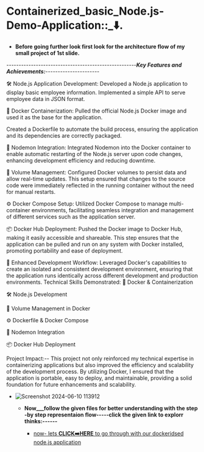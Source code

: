 # Containerized_basic_Node.js-Demo-Application::_⬇️.


- **Before going further look first look for the architecture flow of my small project of 1st slide.**


-----------------------------------------------------***Key Features and Achievements:***----------------------

🛠️ Node.js Application Development:
Developed a Node.js application to display basic employee information.
Implemented a simple API to serve employee data in JSON format.

🐳 Docker Containerization:
Pulled the official Node.js Docker image and used it as the base for the application.

Created a Dockerfile to automate the build process, ensuring the application and its dependencies are correctly packaged.

🔄 Nodemon Integration:
Integrated Nodemon into the Docker container to enable automatic restarting of the Node.js server upon code changes, enhancing development efficiency and reducing downtime.

💾 Volume Management:
Configured Docker volumes to persist data and allow real-time updates. This setup ensured that changes to the source code were immediately reflected in the running container without the need for manual restarts.

⚙️ Docker Compose Setup:
Utilized Docker Compose to manage multi-container environments, facilitating seamless integration and management of different services such as the application server.

📦 Docker Hub Deployment:
Pushed the Docker image to Docker Hub, making it easily accessible and shareable. This step ensures that the application can be pulled and run on any system with Docker installed, promoting portability and ease of deployment.

🔧 Enhanced Development Workflow:
Leveraged Docker's capabilities to create an isolated and consistent development environment, ensuring that the application runs identically across different development and production environments.
Technical Skills Demonstrated:
🐳 Docker & Containerization

🛠️ Node.js Development

💾 Volume Management in Docker

⚙️ Dockerfile & Docker Compose

🔄 Nodemon Integration

📦 Docker Hub Deployment


Project Impact:--
This project not only reinforced my technical expertise in containerizing applications but also improved the efficiency and scalability of the development process. By utilizing Docker, I ensured that the application is portable, easy to deploy, and maintainable, providing a solid foundation for future enhancements and scalability.

   - ![Screenshot 2024-06-10 113912](https://github.com/cipherhubhh/prb/assets/169588964/a5024e22-37bf-4a5a-ac05-52fc831139b1)

    
     - **Now___follow the given files for better understanding with the step -by step 
        representaion flow-----click the given link to explorr thinks:------**

       -  [now- lets **CLICK➡️HERE** to go through with our dockeridsed node.js application ]()


  



